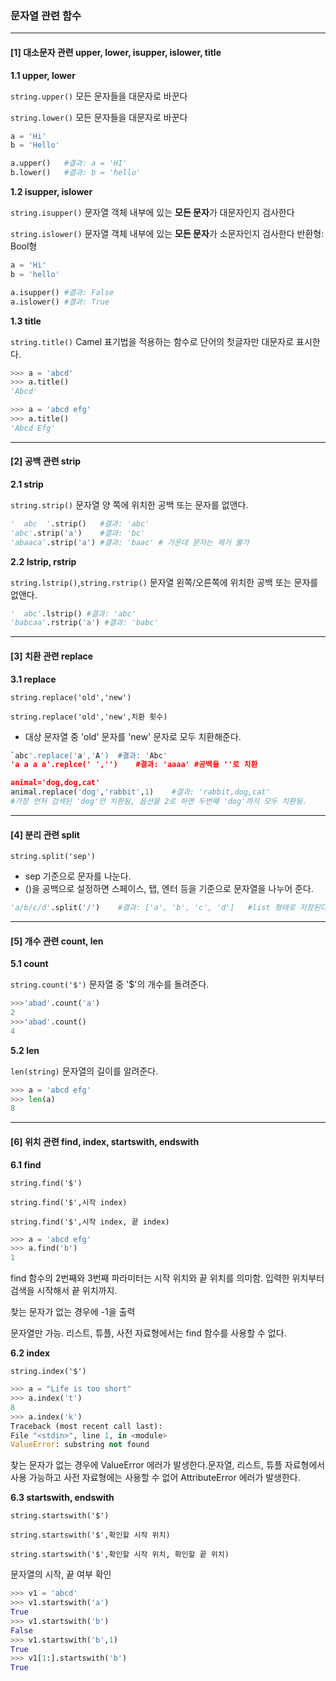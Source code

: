 ### 문자열 관련 함수

---

#### [1] 대소문자 관련 upper, lower, isupper, islower, title



**1.1 upper, lower**

`string.upper()` 모든 문자들을 대문자로 바꾼다

`string.lower()` 모든 문자들을 대문자로 바꾼다

```python
a = 'Hi'
b = 'Hello'

a.upper()	#결과: a = 'HI'
b.lower()	#결과: b = 'hello'
```



**1.2 isupper, islower**

`string.isupper()` 문자열 객체 내부에 있는 **모든 문자**가 대문자인지 검사한다

`string.islower()` 문자열 객체 내부에 있는 **모든 문자**가 소문자인지 검사한다
				 				   반환형: Bool형

```python
a = 'Hi'
b = 'hello'

a.isupper() #결과: False
a.islower() #결과: True
```



**1.3 title**

`string.title()` Camel 표기법을 적용하는 함수로 단어의 첫글자만 대문자로 표시한다.

```python
>>> a = 'abcd'
>>> a.title()
'Abcd'

>>> a = 'abcd efg'
>>> a.title()
'Abcd Efg'
```

---



#### [2] 공백 관련 strip



**2.1 strip**

`string.strip()` 문자열 양 쪽에 위치한 공백 또는 문자를 없앤다.

```python
'  abc  '.strip()	#결과: 'abc'
'abc'.strip('a')	#결과: 'bc'
'abaaca'.strip('a')	#결과: 'baac'	# 가운데 문자는 제거 불가
```



**2.2 lstrip, rstrip**

`string.lstrip()`,`string.rstrip()` 문자열 왼쪽/오른쪽에 위치한 공백 또는 문자를 없앤다.

```python
'  abc'.lstrip() #결과: 'abc'
'babcaa'.rstrip('a') #결과: 'babc'
```

---



#### [3] 치환 관련 replace



**3.1 replace**

`string.replace('old','new')`

`string.replace('old','new',치환 횟수)`

- 대상 문자열 중 'old' 문자를 'new' 문자로 모두 치환해준다.

```python
`abc'.replace('a','A')	#결과: 'Abc'
'a a a a'.replce(' ','')	#결과: 'aaaa'	#공백을 ''로 치환

animal='dog,dog,cat'
animal.replace('dog','rabbit',1)	#결과: 'rabbit,dog,cat'
#가장 먼저 검색된 'dog'만 치환됨, 옵션을 2로 하면 두번째 'dog'까지 모두 치환됨.
```

---



#### [4] 분리 관련 split



`string.split('sep')`

- sep 기준으로 문자를 나눈다.
- ()을 공백으로 설정하면 스페이스, 탭, 엔터 등을 기준으로 문자열을 나누어 준다.

```python
'a/b/c/d'.split('/')	#결과: ['a', 'b', 'c', 'd']	#list 형태로 저장된다
```

---



#### [5] 개수 관련 count, len



**5.1 count**

`string.count('$')` 문자열 중 '$'의 개수를 돌려준다.

```python
>>>'abad'.count('a')
2
>>>'abad'.count()
4
```



**5.2 len**

`len(string)` 문자열의 길이를 알려준다.

```python
>>> a = 'abcd efg'
>>> len(a)
8
```



---



#### [6] 위치 관련 find, index, startswith, endswith



**6.1 find**

`string.find('$')`

`string.find('$',시작 index)`

`string.find('$',시작 index, 끝 index)`

```python
>>> a = 'abcd efg'
>>> a.find('b')
1
```

find 함수의 2번째와 3번째 파라미터는 시작 위치와 끝 위치를 의미함. 입력한 위치부터 검색을 시작해서 끝 위치까지.

찾는 문자가 없는 경우에 -1을 출력

문자열만 가능. 리스트, 튜플, 사전 자료형에서는 find 함수를 사용할 수 없다. 



**6.2 index**

`string.index('$')`

```python
>>> a = "Life is too short"
>>> a.index('t')
8
>>> a.index('k')
Traceback (most recent call last):
File "<stdin>", line 1, in <module>
ValueError: substring not found
```

찾는 문자가 없는 경우에 ValueError 에러가 발생한다.문자열, 리스트, 튜플 자료형에서 사용 가능하고 사전 자료형에는 사용할 수 없어 AttributeError 에러가 발생한다.



**6.3 startswith, endswith**

`string.startswith('$')`

`string.startswith('$',확인할 시작 위치)`

`string.startswith('$',확인할 시작 위치, 확인할 끝 위치)`

문자열의 시작, 끝 여부 확인

```python
>>> v1 = 'abcd'
>>> v1.startswith('a')
True
>>> v1.startswith('b')
False
>>> v1.startswith('b',1)
True
>>> v1[1:].startswith('b')
True
```

